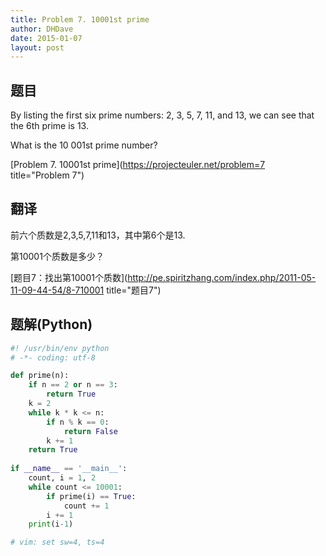 ```yaml
---
title: Problem 7. 10001st prime
author: DHDave
date: 2015-01-07
layout: post
---
```


## 题目
By listing the first six prime numbers: 2, 3, 5, 7, 11, and 13, we can see that the 6th prime is 13.

What is the 10 001st prime number?

[Problem 7. 10001st prime](https://projecteuler.net/problem=7 title="Problem 7")
<!--more-->
## 翻译
前六个质数是2,3,5,7,11和13，其中第6个是13.

第10001个质数是多少？

[题目7：找出第10001个质数](http://pe.spiritzhang.com/index.php/2011-05-11-09-44-54/8-710001 title="题目7")

## 题解(Python)
```python
#! /usr/bin/env python
# -*- coding: utf-8

def prime(n):
    if n == 2 or n == 3:
        return True
    k = 2
    while k * k <= n:
        if n % k == 0:
            return False
        k += 1
    return True
            
if __name__ == '__main__':
    count, i = 1, 2
    while count <= 10001:
        if prime(i) == True:
            count += 1
        i += 1
    print(i-1)

# vim: set sw=4, ts=4
```
